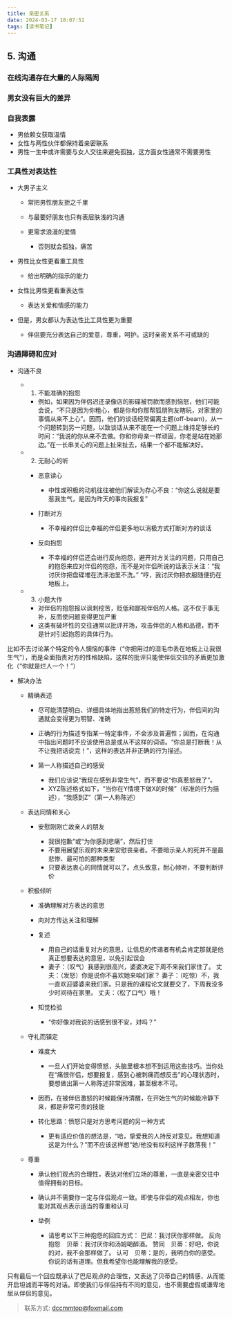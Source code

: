 ```yaml
---
title: 亲密关系
date: 2024-03-17 18:07:51
tags: [读书笔记]
---
```



## 5. 沟通

### 在线沟通存在大量的人际隔阂

### 男女没有巨大的差异

### 自我表露

- 男依赖女获取温情
- 女性与两性伙伴都保持着亲密联系
- 男性一生中或许需要与女人交往来避免孤独，这方面女性通常不需要男性

### 工具性对表达性

- 大男子主义

	- 常把男性朋友拒之千里
	- 与最要好朋友也只有表层肤浅的沟通
	- 更需求浪漫的爱情

		- 否则就会孤独，痛苦

- 男性比女性更看重工具性

	- 给出明确的指示的能力

- 女性比男性更看重表达性

	- 表达关爱和情感的能力

- 但是，男女都认为表达性比工具性更为重要

	- 伴侣要充分表达自己的爱意，尊重，呵护。这时亲密关系不可或缺的

### 沟通障碍和应对

- 沟通不良

	- 1. 不能准确的抱怨

		- 例如，如果因为伴侣迟还录像店的影碟被罚款而感到恼怒，他们可能会说，“不只是因为你粗心，都是你和你那帮狐朋狗友瞎玩，对家里的事情从来不上心”。因而，他们的谈话经常偏离主题(off-beam)，从一个问题转到另一问题，以致谈话从来不能在一个问题上维持足够长的时间：“我说的你从来不去做。你和你母亲一样顽固，你老是站在她那边。”在一长串关心的问题上扯来扯去，结果一个都不能解决好。

	- 2. 无耐心的听

		- 恶意读心

			- 中性或积极的动机往往被他们解读为存心不良：“你这么说就是要惹我生气，是因为昨天的事向我报复”

		- 打断对方

			- 不幸福的伴侣比幸福的伴侣更多地以消极方式打断对方的谈话

		- 反向抱怨

			- 不幸福的伴侣还会进行反向抱怨，避开对方关注的问题，只用自己的抱怨来应对伴侣的抱怨，而不是对伴侣所说的话表示关注：“我讨厌你把盘碟堆在洗涤池里不洗。”    “哼，我讨厌你把衣服随便扔在地板上。

	- 3. 小题大作

		- 对伴侣的抱怨报以讽刺挖苦，贬低和鄙视伴侣的人格。这不仅于事无补，反而使问题变得更加严重
		- 这类有破坏性的交往通常以批评开场，攻击伴侣的人格和品德，而不是针对引起抱怨的具体行为。

比如不去讨论某个特定的令人懊恼的事件（“你把用过的湿毛巾丢在地板上让我很生气”），而是全面指责对方的性格缺陷，这样的批评只能使伴侣交往的矛盾更加激化（“你就是烂人一个！”）

- 解决办法

	- 精确表述

		- 尽可能清楚明白、详细具体地指出惹怒我们的特定行为，伴侣间的沟通就会变得更为明智、准确
		- 正确的行为描述专指某一特定事件，不会涉及普遍性；因而，在沟通中指出问题时不应该使用总是或从不这样的词语。“你总是打断我！从不让我把话说完！”，这样的表达并非正确的行为描述。
		- 第一人称描述自己的感受

			- 我们应该说“我现在感到非常生气”，而不要说“你真惹怒我了”。
			- XYZ陈述格式如下，“当你在Y情境下做X的时候”（标准的行为描述），“我感到Z”（第一人称陈述）

	- 表达同情和关心

		- 安慰刚刚亡故亲人的朋友

			- 我很抱歉”或“为你感到悲痛”，然后打住
			- 不要用展望乐观的未来来安慰丧亲者。不要暗示亲人的死并不是最悲惨、最可怕的那种类型
			- 只要表达衷心的同情就可以了。点头致意，耐心倾听，不要判断评价

	- 积极倾听

		- 准确理解对方表达的意思
		- 向对方传达关注和理解
		- 复述

			- 用自己的话重复对方的意思，让信息的传递者有机会肯定那就是他真正想要表达的意思，以免引起误会
			- 妻子：（叹气）我感到很高兴，婆婆决定下周不来我们家住了。
丈夫：（发怒）你是说你不喜欢她来咱们家？
妻子：（吃惊）不，我一直欢迎婆婆来我们家。只是我的课程论文就要交了，下周我没多少时间待在家里。
丈夫：（松了口气）哦！

		- 知觉检验

			- “你好像对我说的话感到很不安，对吗？”

	- 守礼而镇定

		- 难度大

			- 一旦人们开始变得愤怒，头脑里根本想不到运用这些技巧。当你处在“痛恨伴侣，想要报复，感到心被刺痛而想反击”的心理状态时，要想做出第一人称陈述非常困难，甚至根本不可。

		- 因而，在被伴侣激怒的时候能保持清醒，在开始生气的时候能冷静下来，都是非常可贵的技能
		- 转化思路：愤怒只是对方思考问题的另一种方式

			- 更有适应价值的想法是，“哈，挚爱我的人持反对意见。我想知道这是为什么？”而不应该这样想“她/他没有权利这样子数落我！”

	- 尊重

		- 承认他们观点的合理性，表达对他们立场的尊重，一直是亲密交往中值得拥有的目标。
		- 确认并不需要你一定与伴侣观点一致。即使与伴侣的观点相左，你也能对其观点表示适当的尊重和认可
		- 举例

			- 请思考以下三种抱怨的回应方式：
巴尼：我讨厌你那样做。
反向抱怨　贝蒂：我讨厌你和汤姆喝醉酒。
赞同　贝蒂：好吧，你说的对，我不会那样做了。
认可　贝蒂：是的，我明白你的感受。你说的话有道理。但我希望你也能理解我的感受。

只有最后一个回应既承认了巴尼观点的合理性，又表达了贝蒂自己的情感，从而能开启坦诚而平等的对话。即使我们与伴侣持有不同的意见，也不需要虚假或谦卑地屈从伴侣的意见。

> 联系方式: dccmmtop@foxmail.com